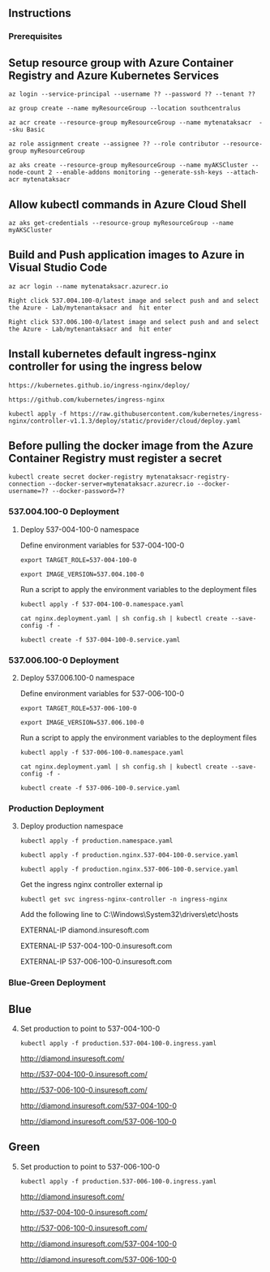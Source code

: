 ## Instructions
### Prerequisites
   ## Setup resource group with Azure Container Registry and Azure Kubernetes Services
    
    az login --service-principal --username ?? --password ?? --tenant ??
    
    az group create --name myResourceGroup --location southcentralus
    
    az acr create --resource-group myResourceGroup --name mytenataksacr  --sku Basic 
    
    az role assignment create --assignee ?? --role contributor --resource-group myResourceGroup
    
    az aks create --resource-group myResourceGroup --name myAKSCluster --node-count 2 --enable-addons monitoring --generate-ssh-keys --attach-acr mytenataksacr  

   ## Allow kubectl commands in Azure Cloud Shell
    
    az aks get-credentials --resource-group myResourceGroup --name myAKSCluster

   ## Build and Push application images to Azure in Visual Studio Code
    
    az acr login --name mytenataksacr.azurecr.io
    
    Right click 537.004.100-0/latest image and select push and and select the Azure - Lab/mytenantaksacr and  hit enter
    
    Right click 537.006.100-0/latest image and select push and and select the Azure - Lab/mytenantaksacr and  hit enter

   ## Install kubernetes default ingress-nginx controller for using the ingress below
    
    https://kubernetes.github.io/ingress-nginx/deploy/
    
    https://github.com/kubernetes/ingress-nginx
    
    kubectl apply -f https://raw.githubusercontent.com/kubernetes/ingress-nginx/controller-v1.1.3/deploy/static/provider/cloud/deploy.yaml

   ## Before pulling the docker image from the Azure Container Registry must register a secret
    
    kubectl create secret docker-registry mytenataksacr-registry-connection --docker-server=mytenataksacr.azurecr.io --docker-username=?? --docker-password=??

### 537.004.100-0 Deployment
1. Deploy 537-004-100-0 namespace 

    Define environment variables for 537-004-100-0
    
    `export TARGET_ROLE=537-004-100-0`
    
    `export IMAGE_VERSION=537.004.100-0`

    Run a script to apply the environment variables to the deployment files
    
    `kubectl apply -f 537-004-100-0.namespace.yaml`  
    
    `cat nginx.deployment.yaml | sh config.sh | kubectl create --save-config -f -`
    
    `kubectl create -f 537-004-100-0.service.yaml`

### 537.006.100-0 Deployment
2. Deploy 537.006.100-0 namespace

    Define environment variables for 537-006-100-0
    
    `export TARGET_ROLE=537-006-100-0`
    
    `export IMAGE_VERSION=537.006.100-0`

    Run a script to apply the environment variables to the deployment files
    
    `kubectl apply -f 537-006-100-0.namespace.yaml`
    
    `cat nginx.deployment.yaml | sh config.sh | kubectl create --save-config -f -`   
    
    `kubectl create -f 537-006-100-0.service.yaml`

### Production Deployment
3. Deploy production namespace
    
    `kubectl apply -f production.namespace.yaml`
    
    `kubectl apply -f production.nginx.537-004-100-0.service.yaml`
    
    `kubectl apply -f production.nginx.537-006-100-0.service.yaml`

    Get the ingress nginx controller external ip
    
    `kubectl get svc ingress-nginx-controller -n ingress-nginx`
    
    Add the following line to C:\Windows\System32\drivers\etc\hosts
    
    EXTERNAL-IP diamond.insuresoft.com
    
    EXTERNAL-IP 537-004-100-0.insuresoft.com
    
    EXTERNAL-IP 537-006-100-0.insuresoft.com

### Blue-Green Deployment

## Blue
4. Set production to point to 537-004-100-0
    
    `kubectl apply -f production.537-004-100-0.ingress.yaml`
    
    http://diamond.insuresoft.com/
    
    http://537-004-100-0.insuresoft.com/
    
    http://537-006-100-0.insuresoft.com/
    
    http://diamond.insuresoft.com/537-004-100-0
    
    http://diamond.insuresoft.com/537-006-100-0

## Green
5. Set production to point to 537-006-100-0
    
    `kubectl apply -f production.537-006-100-0.ingress.yaml`
    
    http://diamond.insuresoft.com/
    
    http://537-004-100-0.insuresoft.com/
    
    http://537-006-100-0.insuresoft.com/
    
    http://diamond.insuresoft.com/537-004-100-0
    
    http://diamond.insuresoft.com/537-006-100-0




